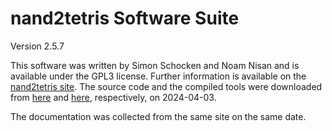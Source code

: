 # nand2tetris Software Suite

Version 2.5.7

This software was written by Simon Schocken and Noam Nisan and is available under the GPL3 license. 
Further information is available on the [nand2tetris site](https://www.nand2tetris.org/software).
The source code and the compiled tools were downloaded from 
[here](https://drive.google.com/file/d/1stcWUSeAixCRHWOjc9sgBhq5voSLvun8/view) and 
[here](https://drive.google.com/open?id=1xZzcMIUETv3u3sdpM_oTJSTetpVee3KZ), respectively, on 
2024-04-03.

The documentation was collected from the same site on the same date.



